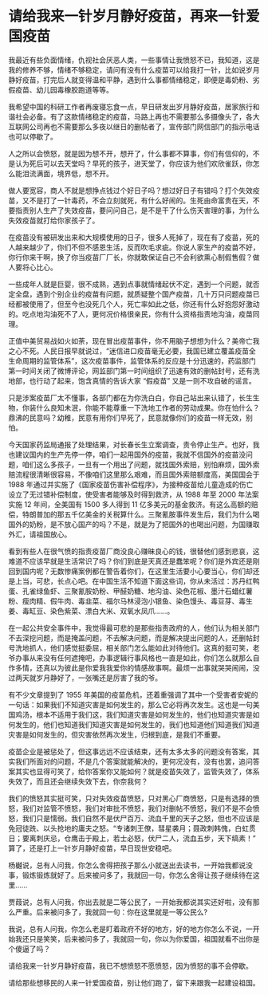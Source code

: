 # 请给我来一针岁月静好疫苗，再来一针爱国疫苗

我最近有些负面情绪，仇视社会厌恶人类，一些事情让我愤怒不已，我知道，这是我的修养不够，情绪不够稳定，请问有没有什么疫苗可以给我打一针，比如说岁月静好疫苗，打完后人就变得温和平静，遇到什么事都情绪稳定，即便是毒奶粉、劣假疫苗、幼儿园毒橡胶跑道等等。

我希望中国的科研工作者再废寝忘食一点，早日研发出岁月静好疫苗，居家旅行和谐社会必备。有了这款情绪稳定的疫苗，马路上再也不需要那么多摄像头了，各大互联网公司再也不需要那么多夜以继日的删帖者了，宣传部门网信部门的指示电话也可以停歇了。

人之所以会愤怒，就是因为想不开，想开了，什么事都不算事，你们有信仰的，不是认为死后可以去天堂吗？早死的孩子，进天堂了，你应该为他们欢欣雀跃，你怎么能泪流满面，境界低，想不开。

做人要宽容，商人不就是想挣点钱过个好日子吗？想过好日子有错吗？打个失效疫苗，又不是打了一针毒药，不会立刻就死，有什么好闹的。生死由命富贵在天，不要指责别人生产了失效疫苗，要问问自己，是不是干了什么伤天害理的事，为什么失效疫苗就打给你家孩子了。

在疫苗没有被研发出来和大规模使用的日子，很多人死掉了，现在有了疫苗，死的人越来越少了，你们不但不感恩生活，反而吹毛求疵。你说人家生产的疫苗不好，你行你来干啊，换了你当疫苗厂厂长，你就敢保证自己不会利欲熏心制假售假？做人要将心比心。

一些成年人就是巨婴，很不成熟，遇到点事就情绪起伏不定，遇到一个问题，就否定全盘，遇到个别企业的疫苗有问题，就质疑整个国产疫苗，几十万只问题疫苗已经都被使用了，但至今也没死几个人，死亡率如此之低，你还有什么好抱怨好激动的。吃点地沟油死不了人，更何况价格很亲民，你有什么资格指责地沟油，疫苗同理。

正值中美贸易战如火如荼，现在冒出疫苗事件，你不用脑子想想为什么？美帝亡我之心不死。人民日报早就说过，“迷信进口疫苗毫无必要，我国已建立覆盖疫苗全生命周期的监管体系”，这次疫苗事件，监管体系的反应是十分迅速的，药监部门第一时间关闭了微博评论，网监部门第一时间组织了迅速有效的删帖封号，还有洗地部，也行动了起来，饱含真情的告诉大家 “假疫苗” 又是一则不攻自破的谣言。

只是涉案疫苗厂太不懂事，各部门都在为你洗白白，你自己站出来认错了，长生生物，你装什么良知未泯，你能不能尊重一下洗地工作者的劳动成果。你在怕什么？鼎沸的民意吗？幼稚，民意有用你们早死了，民意就像你们的疫苗一样无效，别怕。

今天国家药监局通报了处理结果，对长春长生立案调查，责令停止生产。也好，我也建议国内的生产先停一停，咱们一起用国外的疫苗，我就不信国外的疫苗没问题，咱们这么多孩子，一旦有一个用出了问题，就找国外索赔，别怕麻烦，国外索赔流程很清晰很容易，不像咱们这里那么艰难，而且国外索赔额度高，美国国会于 1988 年通过并实施了《国家疫苗伤害补偿程序》，为接种疫苗给儿童造成的伤亡设立了无过错补偿制度，使受害者能够及时得到救济，从 1988 年至 2000 年法案实施 12 年间，全美国有 1500 多人得到 11 亿多美元的基金救济。有这么高额的赔偿，特朗普加的那五千亿美金的关税算什么。三聚氰胺事件发生后，我们为什么喝国外的奶粉，是不放心国产的吗？不是，就是为了把国外的也喝出问题，为国赚取外汇，请祖国放心。

看到有些人在很气愤的指责疫苗厂商没良心赚昧良心的钱，很替他们感到悲哀，这难道不应该早就是生活常识了吗？你们到底是天真还是蠢笨呢？你们是外宾还是刚回到国内呢？无数惨痛案例都在警告着你们，在这里生活要小心要当心，你们却还是上当，可悲，长点心吧。在中国生活不知道下面这些词，你从未活过：苏丹红鸭蛋、孔雀绿鱼虾、三聚氰胺奶粉、甲醛奶糖、地沟油、染色花椒、墨汁石蜡红薯粉、瘦肉精、假牛肉、毒韭菜、福尔马林浸泡小银鱼、染色馒头、毒豆芽、毒生姜、毒缸豆、染色紫菜、漂白大米、双氧水凤爪……。

在一起公共安全事件中，我觉得最可悲的是那些指责政府的人，他们认为相关部门不去深挖问题，而是掩盖问题，不去解决问题，而是解决提出问题的人，还删帖封号洗地抓人，他们感觉挺委屈，相关部门怎么能如此对待他们。这真的挺可笑，老爷办事从来没有任何遮掩吧，办事逻辑行事风格也一直是如此，你们怎么就那么自作多情，还真以为彼此是你爱我我爱你的情感故事啊。最烦一出事就哭哭闹闹，没过两天就岁月静好了，一张嘴还是厉害了我的爷。

有不少文章提到了 1955 年美国的疫苗危机，还着重强调了其中一个受害者安妮的一句话：如果我们不知道灾害是如何发生的，那么它必将再次发生。这也是一句美国鸡汤，根本不适用于我们这，我们知道灾害是如何发生的，他们也知道灾害是如何发生的，他们也知道我们知道灾害是如何发生的，我们也知道他们知道我们知道灾害是如何发生的，但灾害依然再次发生，归根到底，是我们不重要。

疫苗企业是被惩处了，但这事远远不应该结束，还有太多太多的问题没有答案，其实我们所面对的问题，不是几个答案就能解决的，更何况没有，没有也罢，追问答案其实也显得可笑了，给你答案你又能如何？就是疫苗失效了，监管失效了，体系失效了，而且还会继续失效下去，你奈我何？

我们的愤怒其实挺可笑，只对失效疫苗愤怒，只对黑心厂商愤怒，只是有选择的愤怒，我们对监管不愤怒，我们对审批不愤怒，我们对删帖不愤怒，我们不是不会愤怒，我们只是懦弱。我们自然不是伏尸百万、流血千里的天子之怒，但也不应该是免冠徒跣、以头抢地的庸夫之怒。“专诸刺王僚，彗星袭月；聂政刺韩傀，白虹贯日；要离刺庆忌，仓鹰击于殿上，若士必怒，伏尸二人，流血五步，天下缟素！” 算了，还是打上一针岁月静好疫苗，早日现世安稳吧。

杨樾说，总有人问我，你怎么舍得把孩子那么小就送出去读书，一开始我都说没事，锻炼锻炼就好了。后来被问多了，我就回一句，你怎么舍得让孩子继续待在这里……

贾葭说，总有人问我，你出去就是二等公民了，一开始我都说其实还好啦，没有那么严重。后来被问多了，我就回一句：你在这里就是一等公民么?

我说，总有人问我，你怎么老是盯着政府不好的地方，好的地方你怎么不说，一开始我还只是笑笑，后来被问多了，我就回一句，你以为你爱国，祖国就看不出你是个傻逼了吗？

请给我来一针岁月静好疫苗，我已不想愤怒不愿愤怒，因为愤怒的事不会停歇。

请给那些想移民的人来一针爱国疫苗，别让他们跑了，留下来跟我一起建设祖国。
